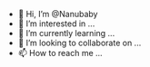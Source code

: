- 👋 Hi, I’m @Nanubaby
- 👀 I’m interested in ...
- 🌱 I’m currently learning ...
- 💞️ I’m looking to collaborate on ...
- 📫 How to reach me ...

<!---
Nanubaby/Nanubaby is a ✨ special ✨ repository because its `README.md` (this file) appears on your GitHub profile.
You can click the Preview link to take a look at your changes.
--->

